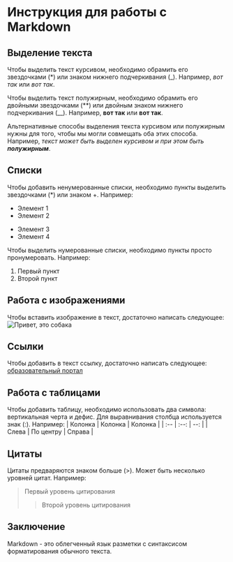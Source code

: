 # Инструкция для работы с Markdown

## Выделение текста

Чтобы выделить текст курсивом, необходимо обрамить его звездочками (*) или знаком нижнего подчеркивания (_). Например, *вот так* или _вот так_.

Чтобы выделить текст полужирным, необходимо обрамить его двойными звездочками (**) или двойным знаком нижнего подчеркивания (__). Например, **вот так** или __вот так__.

Альтернативные способы выделения текста курсивом или полужирным нужны для того, чтобы мы могли совмещать оба этих способа. Например, _текст может быть выделен курсивом и при этом быть **полужирным**_.

## Списки

Чтобы добавить ненумерованные списки, необходимо пункты выделить звездочками (*) или знаком +. Например:
* Элемент 1
* Элемент 2
+ Элемент 3
+ Элемент 4

Чтобы выделить нумерованные списки, необходимо пункты просто пронумеровать. Например:
1. Первый пункт
2. Второй пункт

## Работа с изображениями

Чтобы вставить изображение в текст, достаточно написать следующее: ![Привет, это собака](@.jpg)

## Ссылки

Чтобы добавить в текст ссылку, достаточно написать следующее: [образовательный портал](https://gb.ru)

## Работа с таблицами

Чтобы добавить таблицу, необходимо использовать два символа: вертикальная черта и дефис. Для выравнивания столбца используется знак (:). Например:
|  Колонка  |  Колонка  |  Колонка  |
|  :--  |  :--:  |  --:  |
|  Слева  |  По центру  |  Справа  |

## Цитаты

Цитаты предваряются знаком больше (>). Может быть несколько уровней цитат. Например:
> Первый уровень цитирования
>> Второй уровень цитирования

## Заключение

Markdown - это облегченный язык разметки с синтаксисом форматирования обычного текста.